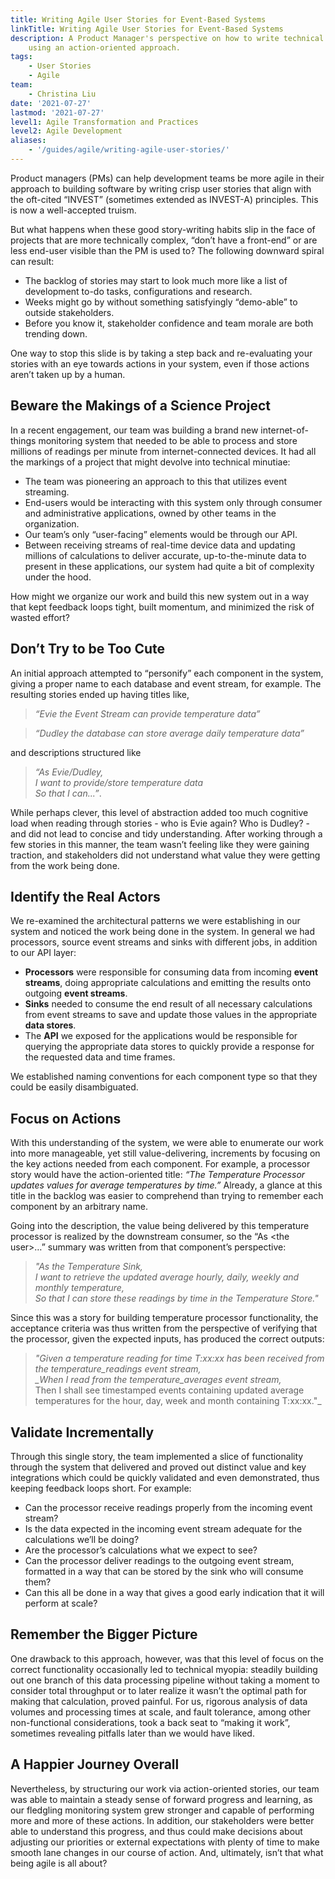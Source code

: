 ```yaml
---
title: Writing Agile User Stories for Event-Based Systems
linkTitle: Writing Agile User Stories for Event-Based Systems
description: A Product Manager's perspective on how to write technical backend stories,
    using an action-oriented approach.
tags:
    - User Stories
    - Agile
team:
    - Christina Liu
date: '2021-07-27'
lastmod: '2021-07-27'
level1: Agile Transformation and Practices
level2: Agile Development
aliases:
    - '/guides/agile/writing-agile-user-stories/'
---
```


Product managers (PMs) can help development teams be more agile in their approach to building software by writing crisp user stories that align with the oft-cited “INVEST” (sometimes extended as INVEST-A) principles. This is now a well-accepted truism.

But what happens when these good story-writing habits slip in the face of projects that are more technically complex, “don’t have a front-end” or are less end-user visible than the PM is used to? The following downward spiral can result:

-   The backlog of stories may start to look much more like a list of development to-do tasks, configurations and research.
-   Weeks might go by without something satisfyingly “demo-able” to outside stakeholders.
-   Before you know it, stakeholder confidence and team morale are both trending down.

One way to stop this slide is by taking a step back and re-evaluating your stories with an eye towards actions in your system, even if those actions aren’t taken up by a human.

## Beware the Makings of a Science Project

In a recent engagement, our team was building a brand new internet-of-things monitoring system that needed to be able to process and store millions of readings per minute from internet-connected devices. It had all the markings of a project that might devolve into technical minutiae:

-   The team was pioneering an approach to this that utilizes event streaming.
-   End-users would be interacting with this system only through consumer and administrative applications, owned by other teams in the organization.
-   Our team’s only “user-facing” elements would be through our API.
-   Between receiving streams of real-time device data and updating millions of calculations to deliver accurate, up-to-the-minute data to present in these applications, our system had quite a bit of complexity under the hood.

How might we organize our work and build this new system out in a way that kept feedback loops tight, built momentum, and minimized the risk of wasted effort?

## Don’t Try to be Too Cute

An initial approach attempted to “personify” each component in the system, giving a proper name to each database and event stream, for example. The resulting stories ended up having titles like,

> _“Evie the Event Stream can provide temperature data”_

> _“Dudley the database can store average daily temperature data”_

and descriptions structured like

> _“As Evie/Dudley,_ <br> _I want to provide/store temperature data_ <br> _So that I can...”_.

While perhaps clever, this level of abstraction added too much cognitive load when reading through stories - who is Evie again? Who is Dudley? - and did not lead to concise and tidy understanding. After working through a few stories in this manner, the team wasn’t feeling like they were gaining traction, and stakeholders did not understand what value they were getting from the work being done.

## Identify the Real Actors

We re-examined the architectural patterns we were establishing in our system and noticed the work being done in the system. In general we had processors, source event streams and sinks with different jobs, in addition to our API layer:

-   **Processors** were responsible for consuming data from incoming **event streams**, doing appropriate calculations and emitting the results onto outgoing **event streams**.
-   **Sinks** needed to consume the end result of all necessary calculations from event streams to save and update those values in the appropriate **data stores**.
-   The **API** we exposed for the applications would be responsible for querying the appropriate data stores to quickly provide a response for the requested data and time frames.

We established naming conventions for each component type so that they could be easily disambiguated.

## Focus on Actions

With this understanding of the system, we were able to enumerate our work into more manageable, yet still value-delivering, increments by focusing on the key actions needed from each component. For example, a processor story would have the action-oriented title: _“The Temperature Processor updates values for average temperatures by time.”_ Already, a glance at this title in the backlog was easier to comprehend than trying to remember each component by an arbitrary name.

Going into the description, the value being delivered by this temperature processor is realized by the downstream consumer, so the “As \<the user\>…” summary was written from that component’s perspective:

> _"As the Temperature Sink,_ <br> _I want to retrieve the updated average hourly, daily, weekly and monthly temperature,_ <br> _So that I can store these readings by time in the Temperature Store."_

Since this was a story for building temperature processor functionality, the acceptance criteria was thus written from the perspective of verifying that the processor, given the expected inputs, has produced the correct outputs:

> _"Given a temperature reading for time T:xx:xx has been received from the temperature_readings event stream, <br> \_When I read from the temperature_averages event stream,_ <br> Then I shall see timestamped events containing updated average temperatures for the hour, day, week and month containing T:xx:xx."\_

## Validate Incrementally

Through this single story, the team implemented a slice of functionality through the system that delivered and proved out distinct value and key integrations which could be quickly validated and even demonstrated, thus keeping feedback loops short. For example:

-   Can the processor receive readings properly from the incoming event stream?
-   Is the data expected in the incoming event stream adequate for the calculations we’ll be doing?
-   Are the processor’s calculations what we expect to see?
-   Can the processor deliver readings to the outgoing event stream, formatted in a way that can be stored by the sink who will consume them?
-   Can this all be done in a way that gives a good early indication that it will perform at scale?

## Remember the Bigger Picture

One drawback to this approach, however, was that this level of focus on the correct functionality occasionally led to technical myopia: steadily building out one branch of this data processing pipeline without taking a moment to consider total throughput or to later realize it wasn’t the optimal path for making that calculation, proved painful. For us, rigorous analysis of data volumes and processing times at scale, and fault tolerance, among other non-functional considerations, took a back seat to “making it work”, sometimes revealing pitfalls later than we would have liked.

## A Happier Journey Overall

Nevertheless, by structuring our work via action-oriented stories, our team was able to maintain a steady sense of forward progress and learning, as our fledgling monitoring system grew stronger and capable of performing more and more of these actions. In addition, our stakeholders were better able to understand this progress, and thus could make decisions about adjusting our priorities or external expectations with plenty of time to make smooth lane changes in our course of action. And, ultimately, isn’t that what being agile is all about?
